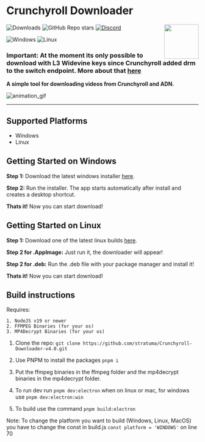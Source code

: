 # Crunchyroll Downloader
<img align="right" width="90" height="90" src="https://github.com/stratuma/Crunchyroll-Downloader-v4.0/assets/166541445/6aba2e4a-06ac-459e-8932-62a9b9c8640e">

![Downloads](https://img.shields.io/github/downloads/stratuma/Crunchyroll-Downloader-v4.0/total?style=for-the-badge&logo=&color=a1a1a1)
![GitHub Repo stars](https://img.shields.io/github/stars/stratuma/Crunchyroll-Downloader-v4.0?style=for-the-badge&logo=&color=a1a1a1)
[![Discord](https://img.shields.io/badge/Discord-7289DA?style=for-the-badge&logo=discord&logoColor=white)](https://discord.gg/rtZn4zm7m5)

![Windows](https://img.shields.io/badge/Windows-0078D6?style=for-the-badge&logo=windows&logoColor=white)
![Linux](https://img.shields.io/badge/Linux-FCC624?style=for-the-badge&logo=linux&logoColor=black)
<!---![MacOS](https://img.shields.io/badge/mac%20os-000000?style=for-the-badge&logo=apple&logoColor=white)-->

### Important: At the moment its only possible to download with L3 Widevine keys since Crunchyroll added drm to the switch endpoint. More about that [here](https://github.com/stratuma/Crunchyroll-Downloader-v4.0/discussions/23)

**A simple tool for downloading videos from Crunchyroll and ADN.**

![animation_gif](https://github.com/stratuma/Crunchyroll-Downloader-v4.0/assets/166541445/907e23d0-00ed-4fd0-b279-b44450d6f9df)

-----------------

## Supported Platforms
- Windows
- Linux
<!---- MacOS-->

## Getting Started on Windows
**Step 1:** Download the latest windows installer [here](https://github.com/stratuma/Crunchyroll-Downloader-v4.0/releases).

**Step 2:** Run the installer. The app starts automatically after install and creates a desktop shortcut.

**Thats it!** Now you can start download!

## Getting Started on Linux
**Step 1:** Download one of the latest linux builds [here](https://github.com/stratuma/Crunchyroll-Downloader-v4.0/releases).

**Step 2 for .AppImage:** Just run it, the downloader will appear!

**Step 2 for .deb:** Run the .deb file with your package manager and install it!

**Thats it!** Now you can start download!

<!---## Getting Started on MacOS
**Step 1:** Download one of the latest macos builds [here](https://github.com/stratuma/Crunchyroll-Downloader-v4.0/releases).

**Step 2:** Run the installer (dmg).

**Step 3:** Run the app.

**Thats it!** Now you can start download!-->

## Build instructions

Requires:
```
1. NodeJS v19 or newer
2. FFMPEG Binaries (for your os)
3. MP4Decrypt Binaries (for your os)
```

1. Clone the repo: `git clone https://github.com/stratuma/Crunchyroll-Downloader-v4.0.git`

2. Use PNPM to install the packages `pnpm i`

3. Put the ffmpeg binaries in the ffmpeg folder and the mp4decrypt binaries in the mp4decrypt folder.

4. To run dev run `pnpm dev:electron` when on linux or mac, for windows use `pnpm dev:electron:win`

6. To build use the command `pnpm build:electron`

Note:
To change the platform you want to build (Windows, Linux, MacOS) you have to change the const in build.js `const platform = 'WINDOWS'` on line 70
